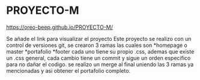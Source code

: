 # PROYECTO-M
https://oreo-beep.github.io/PROYECTO-M/

Se añade el link para visualizar el proyecto
Este proyecto se realizo con un control de versiones git, se crearon 3 ramas las cuales son *homepage o master *portafolio *footer cada uno tiene su propio .css, ademas que existe 
un .css general, cada cambio tiene un commit y sigue un orden especifico para no dañar el codigo. se realizo un merge al final uniendo las 3 ramas ya mencionadas y asi obtener
el portafolio completo.
